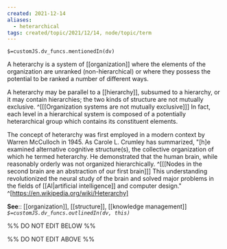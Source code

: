 ```yaml
---
created: 2021-12-14 
aliases:
  - heterarchical
tags: created/topic/2021/12/14, node/topic/term
---
```

`$=customJS.dv_funcs.mentionedIn(dv)`

A heterarchy is a system of [[organization]] where the elements of the organization are unranked (non-hierarchical) or where they possess the potential to be ranked a number of different ways. 

A heterarchy may be parallel to a [[hierarchy]], subsumed to a hierarchy, or it may contain hierarchies; the two kinds of structure are not mutually exclusive. 
^[[[Organization systems are not mutually exclusive]]]
In fact, each level in a hierarchical system is composed of a potentially heterarchical group which contains its constituent elements.

The concept of heterarchy was first employed in a modern context by Warren McCulloch in 1945. As Carole L. Crumley has summarized, "[h]e examined alternative cognitive structure(s), the collective organization of which he termed heterarchy. He demonstrated that the human brain, while reasonably orderly was not organized hierarchically. 
^[[[Nodes in the second brain are an abstraction of our first brain]]]
This understanding revolutionized the neural study of the brain and solved major problems in the fields of [[AI|artificial intelligence]] and computer design."
^[https://en.wikipedia.org/wiki/Heterarchy]


**See**:: [[organization]], [[structure]], [[knowledge management]]
*`$=customJS.dv_funcs.outlinedIn(dv, this)`*

%% DO NOT EDIT BELOW %%

%% DO NOT EDIT ABOVE %%
